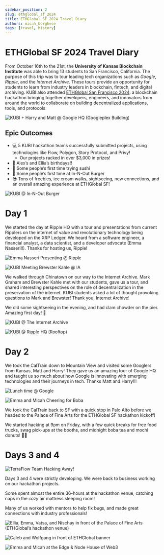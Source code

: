 ```yaml
---
sidebar_position: 2
slug: ethglobal_sf_2024
title: ETHGlobal SF 2024 Travel Diary
authors: micah_borghese
tags: [travel, history]
---
```


# ETHGlobal SF 2024 Travel Diary

From October 16th to the 21st, the **University of Kansas Blockchain Institute** was able to bring 13 students to San Francisco, California. The purpose of this trip was to tour leading tech organizations such as _Google_, _Ripple_, and the _Internet Archive_. These tours provide an opportunity for students to learn from industry leaders in blockchain, fintech, and digital archiving. KUBI also attended [ETHGlobal San Francisco 2024](https://ethglobal.com/events/sanfrancisco2024): a blockchain hackathon bringing together developers, engineers, and innovators from around the world to collaborate on building decentralized applications, tools, and protocols.

![KUBI + Harry and Matt @ Google HQ (Googleplex Building)](google_group_photo.jpeg)

<!-- truncate -->

## Epic Outcomes

- 💻 5 KUBI hackathon teams successfully submitted projects, using technologies like Flow, Polygon, Story Protocol, and Privy!
  - Our projects racked in over $3,000 in prizes!
- 🎂 Alex’s and Ellia’s birthdays!!
- 🍣 Some people’s first time trying sushi
- 🍔 Some people’s first time at In-N-Out Burger
- 😎 Tons of freebies, ice cream walks, sightseeing, new connections, and an overall amazing experience at ETHGlobal SF!

![KUBI @ In-N-Out Burger](kubi_at_in_n_out.png)

# Day 1

We started the day at Ripple HQ with a tour and presentations from current Ripplers on the internet of value and revolutionary technology being developed on the XRP Ledger. We heard from a software engineer, a financial analyst, a data scientist, and a developer advocate (Emma Nasseri!!). Thanks for hosting us, Ripple!

![Emma Nasseri Presenting @ Ripple](emma_presenting.jpg)

![KUBI Meeting Brewster Kahle @ IA](brewster_kahle.jpg)

We walked through Chinatown on our way to the Internet Archive. Mark Graham and Brewster Kahle met with our students, gave us a tour, and shared interesting perspectives on the role of decentralization in the preservation of the internet. KUBI students asked a lot of thought provoking questions to Mark and Brewster! Thank you, Internet Archive!

We did some sightseeing in the evening, and had clam chowder on the pier. Amazing first day! 🎉

![KUBI @ The Internet Archive](kubi_at_ia.jpeg)

![KUBI @ Ripple HQ (Rooftop)](ripple_rooftop.jpeg)

# Day 2

We took the CalTrain down to Mountain View and visited some Googlers from Kansas, Matt and Harry! They gave us an amazing tour of Google HQ and taught us so much about how Google is innovating with emerging technologies and their journeys in tech. Thanks Matt and Harry!!!

![Lunch time @ Google](google_lunch.png)

![Emma and Micah Cheering for Boba](boba_cheers.png)

We took the CalTrain back to SF with a quick stop in Palo Alto before we headed to the Palace of Fine Arts for the ETHGlobal SF hackathon kickoff!

We started hacking at 9pm on Friday, with a few quick breaks for free food trucks, swag pick-ups at the booths, and midnight boba tea and mochi donuts! 🍩🧋

# Days 3 and 4

![TerraFlow Team Hacking Away!](terraflow.png)

Days 3 and 4 were strictly developing. We were back to business working on our hackathon projects.

Some spent almost the entire 36-hours at the hackathon venue, catching naps in the _cozy_ air mattress sleeping room!

Many of us worked with mentors to help fix bugs, and made great connections with industry professionals!

![Ellia, Emma, Vatsa, and Nischay in front of the Palace of Fine Arts (ETHGlobal’s hackathon venue)](palace_of_fine_arts.jpg)

![Caleb and Wolfgang in front of ETHGlobal banner](caleb_and_wolfgang.jpg)

![Emma and Micah at the Edge & Node House of Web3](emma_and_micah.png)
